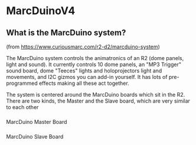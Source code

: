 # MarcDuinoV4

## What is the MarcDuino system?
(from https://www.curiousmarc.com/r2-d2/marcduino-system)

The MarcDuino system controls the animatronics of an R2 (dome panels, light and sound). It currently controls 10 dome panels, an "MP3 Trigger" sound board, dome "Teeces" lights and holoprojectors light and movements, and I2C gizmos you can add-in yourself. It has lots of pre-programmed effects making all these act together.

The system is centered around the MarcDuino boards which sit in the R2. There are two kinds, the Master and the Slave board, which are very similar to each other
### 

MarcDuino Master Board

### 

MarcDuino Slave Board
<!--stackedit_data:
eyJoaXN0b3J5IjpbLTE2MDAyNTAxMThdfQ==
-->